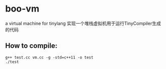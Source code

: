 # boo-vm
a virtual machine for tinylang
实现一个堆栈虚拟机用于运行TinyCompiler生成的代码

## How to compile:
```
g++ test.cc vm.cc -g -std=c++11 -o test
./test
```
